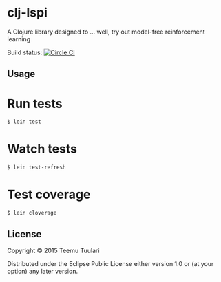 # clj-lspi

A Clojure library designed to ... well, try out model-free reinforcement learning  

Build status:
[![Circle CI](https://circleci.com/gh/ttuulari/clj-lspi.svg?style=svg)](https://circleci.com/gh/ttuulari/clj-lspi)

## Usage

# Run tests
	$ lein test 

# Watch tests
	$ lein test-refresh

# Test coverage
	$ lein cloverage

## License

Copyright © 2015 Teemu Tuulari 

Distributed under the Eclipse Public License either version 1.0 or (at
your option) any later version.
